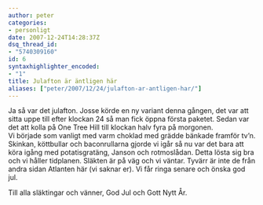 ```yaml
---
author: peter
categories:
- personligt
date: 2007-12-24T14:28:37Z
dsq_thread_id:
- "5740309160"
id: 6
syntaxhighlighter_encoded:
- "1"
title: Julafton är äntligen här
aliases: ["peter/2007/12/24/julafton-ar-antligen-har/"]
---
```


Ja så var det julafton. Josse körde en ny variant denna gången, det var att sitta uppe till efter klockan 24 så man fick öppna första paketet. Sedan var det att kolla på One Tree Hill till klockan halv fyra på morgonen.  
Vi började som vanligt med varm choklad med grädde bänkade framför tv’n. Skinkan, köttbullar och baconrullarna gjorde vi igår så nu var det bara att köra igång med potatisgratäng, Janson och rotmoslådan. Detta lösta sig bra och vi håller tidplanen. Släkten är på väg och vi väntar. Tyvärr är inte de från andra sidan Atlanten här (vi saknar er). Vi får ringa senare och önska god jul.

Till alla släktingar och vänner, God Jul och Gott Nytt År.
